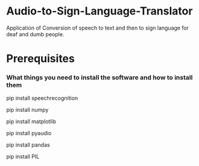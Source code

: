 # Audio-to-Sign-Language-Translator
Application of Conversion of speech to text and then to sign language for deaf and dumb people.


# Prerequisites  

### What things you need to install the software and how to install them

pip install speechrecognition

pip install numpy

pip install matplotlib

pip install pyaudio

pip install pandas

pip install PIL

